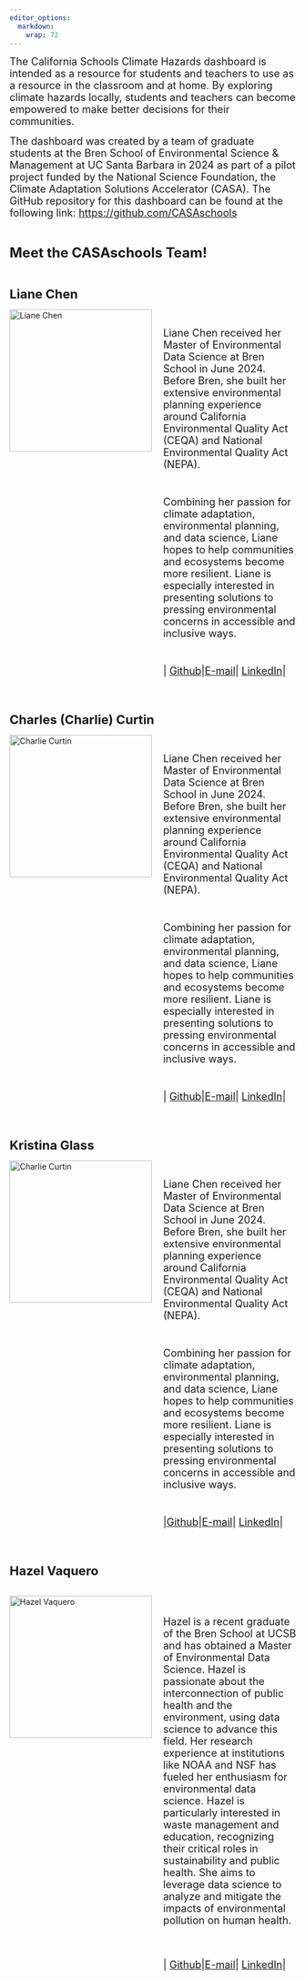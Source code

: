```yaml
---
editor_options: 
  markdown: 
    wrap: 72
---
```


<span style="font-size:18px;"> The California Schools Climate Hazards
dashboard is intended as a resource for students and teachers to use as
a resource in the classroom and at home. By exploring climate hazards
locally, students and teachers can become empowered to make better
decisions for their communities.</span>

<span style="font-size:18px;"> The dashboard was created by a team of
graduate students at the Bren School of Environmental Science &
Management at UC Santa Barbara in 2024 as part of a pilot project funded by the National
Science Foundation, the Climate Adaptation Solutions Accelerator (CASA).
The GitHub repository for this dashboard can be found at the following
link: <https://github.com/CASAschools></span>

<br>

<span style="font-size:24px; font-weight:bold;"> Meet the CASAschools Team! </span>

<br>

<!-- Liane Chen -->

<span style="font-size:22px; font-weight:bold;"> Liane Chen </span>

<div style="display: flex; align-items: flex-start;">
  <img src="liane.JPG" alt="Liane Chen" style="margin-right: 20px; width: 250px; height: auto;">

  <div>
  
<br>

<span style="font-size:18px;"> Liane Chen received her Master of Environmental Data Science at Bren School in June 2024. Before Bren, she built her extensive environmental planning experience around California Environmental Quality Act (CEQA) and National Environmental Quality Act (NEPA).</span>

<br>

<span style="font-size:18px;"> Combining her passion for climate adaptation, environmental planning, and data science, Liane hopes to help communities and ecosystems become more resilient. Liane is especially interested in presenting solutions to pressing environmental concerns in accessible and inclusive ways.</span>

<br>

<span style="font-size:18px;">| [Github](https://github.com/hazelvaq)|[E-mail](mailto:hazelvaquero@bren.ucsb.edu)| [LinkedIn](https://www.linkedin.com/in/hazel-vaquero-7923741a9/)|</span>



  </div>
</div>

<br>
<br>

<!-- Charlie Curtin -->

<span style="font-size:22px; font-weight:bold;"> Charles (Charlie) Curtin </span>

<div style="display: flex; align-items: flex-start;">
  <img src="Charlie_Curtin_MEDS2023.jpg" alt="Charlie Curtin" style="margin-right: 20px; width: 250px; height: auto;">

  <div>
  
<br>

<span style="font-size:18px;"> Liane Chen received her Master of Environmental Data Science at Bren School in June 2024. Before Bren, she built her extensive environmental planning experience around California Environmental Quality Act (CEQA) and National Environmental Quality Act (NEPA).</span>

<br>

<span style="font-size:18px;"> Combining her passion for climate adaptation, environmental planning, and data science, Liane hopes to help communities and ecosystems become more resilient. Liane is especially interested in presenting solutions to pressing environmental concerns in accessible and inclusive ways.</span>

<br>

<span style="font-size:18px;">| [Github](https://github.com/charliecurtin1)|[E-mail](mailto:charlescurtin@bren.ucsb.edu)| [LinkedIn](https://www.linkedin.com/in/charlie-curtin-9b8a252a2/)|</span>



  </div>
</div>

<br>
<br>

<!-- Kristina Glass -->


<span style="font-size:22px; font-weight:bold;"> Kristina Glass </span>

<div style="display: flex; align-items: flex-start;">
  <img src="Charlie_Curtin_MEDS2023.jpg" alt="Charlie Curtin" style="margin-right: 20px; width: 250px; height: auto;">

  <div>
  
<br>

<span style="font-size:18px;"> Liane Chen received her Master of Environmental Data Science at Bren School in June 2024. Before Bren, she built her extensive environmental planning experience around California Environmental Quality Act (CEQA) and National Environmental Quality Act (NEPA).</span>

<br>

<span style="font-size:18px;"> Combining her passion for climate adaptation, environmental planning, and data science, Liane hopes to help communities and ecosystems become more resilient. Liane is especially interested in presenting solutions to pressing environmental concerns in accessible and inclusive ways.</span>

<br>

<span style="font-size:18px;"> |[Github](https://github.com/kristinaglass)|[E-mail](mailto:kristinaglass@bren.ucsb.edu)| [LinkedIn](https://www.linkedin.com/in/kristina-glass-4213511bb/)|</span>

  </div>
</div>

<br>
<br>

<!-- Hazel Vaquero -->

<span style="font-size:22px; font-weight:bold;"> Hazel Vaquero </span>

<br>

<div style="display: flex; align-items: flex-start;">
  <img src="hazel_vaquero.jpg" alt="Hazel Vaquero" style="margin-right: 20px; width: 250px; height: auto;">

  <div>
  
<br>

<span style="font-size:18px;">

Hazel is a recent graduate of the Bren School at UCSB and has obtained a Master of Environmental Data Science. Hazel is passionate about the interconnection of public health and the environment, using data science to advance this field. Her research experience at institutions like NOAA and NSF has fueled her enthusiasm for environmental data science. Hazel is particularly interested in waste management and education, recognizing their critical roles in sustainability and public health. She aims to leverage data science to analyze and mitigate the impacts of environmental pollution on human health. </span>

<br>

<span style="font-size:18px;">| [Github](https://github.com/hazelvaq)|[E-mail](mailto:hazelvaquero@bren.ucsb.edu)| [LinkedIn](https://www.linkedin.com/in/hazel-vaquero-7923741a9/)|</span>

  </div>
</div>
